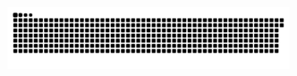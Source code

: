 <picture>
  <source media="(prefers-color-scheme: dark)" srcset="https://raw.githubusercontent.com/MarineHakobyan/MarineHakobyan/6fbec62a5f5087a6d505abc02310079c476c70ea/github-contribution-grid-snake-dark.svg" />
  <source media="(prefers-color-scheme: light)" srcset="https://raw.githubusercontent.com/MarineHakobyan/MarineHakobyan/6fbec62a5f5087a6d505abc02310079c476c70ea/github-contribution-grid-snake.svg" />
  <img alt="github-snake" src="https://raw.githubusercontent.com/MarineHakobyan/MarineHakobyan/6fbec62a5f5087a6d505abc02310079c476c70ea/github-contribution-grid-snake-dark.svg" />
</picture>
